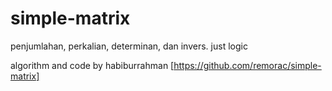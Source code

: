 simple-matrix
=============

penjumlahan, perkalian, determinan, dan invers. just logic

algorithm and code by habiburrahman [https://github.com/remorac/simple-matrix]
